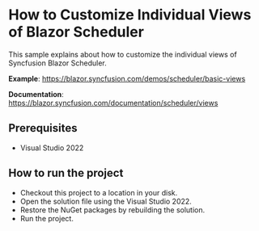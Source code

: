 # How to Customize Individual Views of Blazor Scheduler

This sample explains about how to customize the individual views of Syncfusion Blazor Scheduler.

**Example**: https://blazor.syncfusion.com/demos/scheduler/basic-views

**Documentation**: https://blazor.syncfusion.com/documentation/scheduler/views

## Prerequisites

* Visual Studio 2022

## How to run the project

* Checkout this project to a location in your disk.
* Open the solution file using the Visual Studio 2022.
* Restore the NuGet packages by rebuilding the solution.
* Run the project.